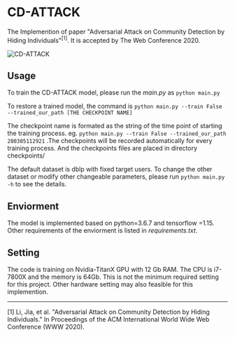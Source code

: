 # CD-ATTACK

The Implemention of paper "Adversarial Attack on Community Detection by Hiding Individuals"<sup>[1]</sup>. It is accepted by The Web Conference 2020.

![CD-ATTACK](https://github.com/halimiqi/CD-ATTACK/blob/master/cdattack.png)  

## Usage

To train the CD-ATTACK model, please run the *main.py* as `python main.py`

To restore a trained model, the command is `python main.py --train False --trained_our_path [THE CHECKPOINT NAME]`

The checkpoint name is formated as the string of the time point of starting the training process. eg. 
`python main.py --train False --trained_our_path 200305112921` .The checkpoints will be recorded automatically for every training process. And the checkpoints files are placed in directory checkpoints/

The default dataset is dblp with fixed target users. To change the other dataset or modify other changeable parameters, please run `python main.py -h` to see the details.
 
## Enviorment
The model is implemented based on python=3.6.7 and tensorflow =1.15. Other requirements of the enviorment is listed in *requirements.txt*.

## Setting
The code is training on Nvidia-TitanX GPU with 12 Gb RAM. The CPU is i7-7800X and the memory is 64Gb. This is not the minimum required setting for this project. Other hardware setting may also feasible for this implemention.

---
[1] Li, Jia, et al. "Adversarial Attack on Community Detection by Hiding Individuals."
In Proceedings of the ACM International World Wide Web Conference (WWW 2020). 



